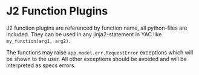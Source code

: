 # J2 Function Plugins

J2 function plugins are referenced by function name, all python-files are
included. They can be used in any jinja2-statement in YAC like
`my_function(arg1, arg2)`.

The functions may raise `app.model.err.RequestError` exceptions which will be
shown to the user. All other exceptions should be avoided and will be
interpreted as specs errors.